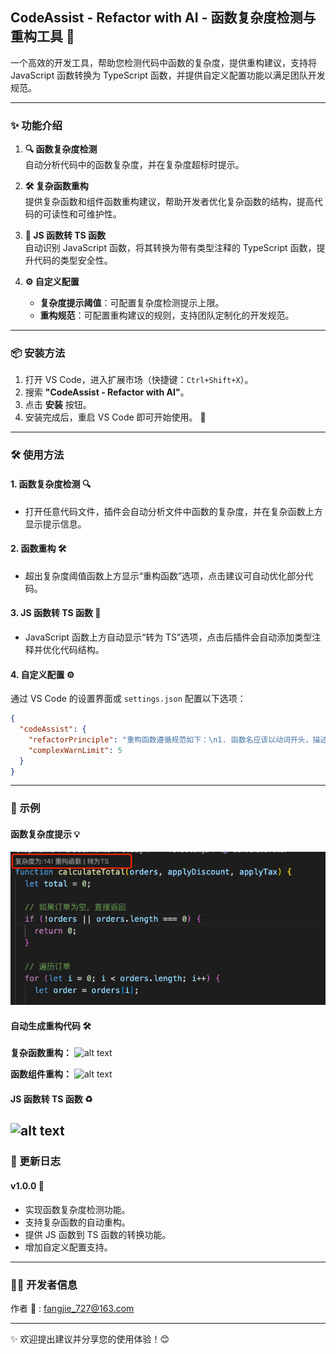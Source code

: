 ## CodeAssist - Refactor with AI - 函数复杂度检测与重构工具 🚀

一个高效的开发工具，帮助您检测代码中函数的复杂度，提供重构建议，支持将 JavaScript 函数转换为 TypeScript 函数，并提供自定义配置功能以满足团队开发规范。

---

### ✨ 功能介绍

1. **🔍 函数复杂度检测**  
   自动分析代码中的函数复杂度，并在复杂度超标时提示。

2. **🛠️ 复杂函数重构**  
   提供复杂函数和组件函数重构建议，帮助开发者优化复杂函数的结构，提高代码的可读性和可维护性。

3. **🔄 JS 函数转 TS 函数**  
   自动识别 JavaScript 函数，将其转换为带有类型注释的 TypeScript 函数，提升代码的类型安全性。

4. **⚙️ 自定义配置**
   - **复杂度提示阈值**：可配置复杂度检测提示上限。
   - **重构规范**：可配置重构建议的规则，支持团队定制化的开发规范。

---

### 📦 安装方法

1. 打开 VS Code，进入扩展市场（快捷键：`Ctrl+Shift+X`）。
2. 搜索 **"CodeAssist - Refactor with AI"**。
3. 点击 **安装** 按钮。
4. 安装完成后，重启 VS Code 即可开始使用。 🎉

---

### 🛠️ 使用方法

#### 1. 函数复杂度检测 🔍

- 打开任意代码文件，插件会自动分析文件中函数的复杂度，并在复杂函数上方显示提示信息。

#### 2. 函数重构 🛠️

- 超出复杂度阈值函数上方显示“重构函数”选项，点击建议可自动优化部分代码。

#### 3. JS 函数转 TS 函数 🔄

- JavaScript 函数上方自动显示“转为 TS”选项，点击后插件会自动添加类型注释并优化代码结构。

#### 4. 自定义配置 ⚙️

通过 VS Code 的设置界面或 `settings.json` 配置以下选项：

```json
{
  "codeAssist": {
    "refactorPrinciple": "重构函数遵循规范如下：\n1. 函数名应该以动词开头，描述函数的主要功能。\n2. 函数名应该使用小驼峰命名法。\n3. 函数应该只做一件事情，并且做好这件事情。\n4. 函数的参数应该尽可能少，最好不超过三个。\n5. 函数的返回值应该是明确的，并且与函数的主要功能相关。\n6. 将所有数字、小数、字符串等常量值都提取为大写的常数变量。\n7. 函数的实现应该简单明了，避免过多的嵌套和复杂的逻辑。\n8. 函数的注释应该清晰明了，能够解释函数的功能、参数和返回值。\n9. 函数的实现应该符合编码规范和最佳实践。\n10. 使用ES6语法声明函数。\n11. 函数组件重构时将公共方法抽取为hooks。",
    "complexWarnLimit": 5
  }
}
```

---

### 📖 示例

#### 函数复杂度提示 💡

![alt text](image.png)

#### 自动生成重构代码 🛠️

**复杂函数重构：**
![alt text](functionRefactor.gif)

**函数组件重构：**
![alt text](componentRefactor.gif)

#### JS 函数转 TS 函数 ♻️

## ![alt text](toTs.gif)

### 📝 更新日志

#### v1.0.0 🎉

- 实现函数复杂度检测功能。
- 支持复杂函数的自动重构。
- 提供 JS 函数到 TS 函数的转换功能。
- 增加自定义配置支持。

---

### 🧑‍💻 开发者信息

作者 📮 : fangjie_727@163.com

---

✨ 欢迎提出建议并分享您的使用体验！😊
